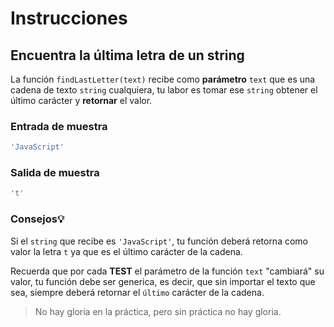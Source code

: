 # Instrucciones

## Encuentra la última letra de un string
La función `findLastLetter(text)` recibe como **parámetro** `text` que es una cadena de texto `string` cualquiera, tu labor es tomar ese `string` obtener el último carácter y **retornar** el valor.

### Entrada de muestra

```javascript
'JavaScript'
```

### Salida de muestra

```javascript
't'
```


### Consejos💡
Si el `string` que recibe es `'JavaScript'`, tu función deberá retorna como valor la letra `t` ya que es el último carácter de la cadena.

Recuerda que por cada **TEST** el parámetro de la función `text` "cambiará" su valor, tu función debe ser generica, es decir, que sin importar el texto que sea, siempre deberá retornar el `último` carácter de la cadena.

> No hay gloria en la práctica, pero sin práctica no hay gloria.